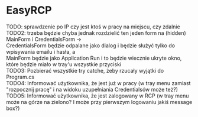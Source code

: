 # EasyRCP

TODO: sprawdzenie po IP czy jest ktoś w pracy na miejscu, czy zdalnie <br />
TODO2: trzeba będzie chyba jednak rozdzielić ten jeden form na (hidden) MainForm i CredentialsForm -> <br />
CredentialsForm będzie odpalane jako dialog i będzie służyć tylko do wpisywania emailu i hasła, a <br />
MainForm będzie jako Application Run i to będzie wiecznie ukryte okno, które będzie miało w tray'u wszystkie przyciski <br />
TODO3: Pozbierać wszystkie try catche, żeby rzucały wyjątki do Program.cs <br />
TODO4: Informować użytkownika, że jest już w pracy (w tray menu zamiast "rozpocznij pracę" i na widoku uzupełniania Credentialsów może też?) <br />
TODO5: Informować użytkownika, że jest zalogowany w RCP (w tray menu może na górze na zielono? I może przy pierwszym logowaniu jakiś message box?) <br />
